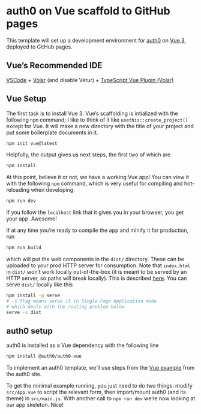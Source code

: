 
<!-- README.md is generated from README.Rmd. Please edit that file -->

# auth0 on Vue scaffold to GitHub pages

This template will set up a development environment for
[auth0](https://auth0.com/) on [Vue 3](https://vuejs.org/), deployed to
GitHub pages.

## Vue’s Recommended IDE

[VSCode](https://code.visualstudio.com/) +
[Volar](https://marketplace.visualstudio.com/items?itemName=Vue.volar)
(and disable Vetur) + [TypeScript Vue Plugin
(Volar)](https://marketplace.visualstudio.com/items?itemName=Vue.vscode-typescript-vue-plugin)

## Vue Setup

The first task is to install Vue 3. Vue’s scaffolding is intialized with
the following `npm` command; I like to think of it like
`usethis::create_project()` except for Vue. It will make a new directory
with the title of your project and put some boilerplate documents in it.

``` sh
npm init vue@latest
```

Helpfully, the output gives us next steps, the first two of which are

``` sh
npm install
```

At this point, believe it or not, we have a working Vue app! You can
view it with the following `npm` command, which is very useful for
compiling and hot-reloading when developing.

``` sh
npm run dev
```

If you follow the `localhost` link that it gives you in your browser,
you get your app. Awesome!

If at any time you’re ready to compile the app and minify it for
production, run

``` sh
npm run build
```

which will put the web components in the `dist/` directory. These can be
uploaded to your prod HTTP server for consumption. Note that
`index.html` in `dist/` won’t work locally out-of-the-box (it is meant
to be served by an HTTP server, so paths will break locally). This is
described
[here](https://cli.vuejs.org/guide/deployment.html#previewing-locally).
You can serve `dist/` locally like this

``` sh
npm install -g serve
# -s flag means serve it in Single-Page Application mode
# which deals with the routing problem below
serve -s dist
```

## auth0 setup

auth0 is installed as a Vue dependency with the following line

``` sh
npm install @auth0/auth0-vue
```

To implement an auth0 template, we’ll use steps from the [Vue
example](https://auth0.com/docs/quickstart/spa/vuejs/01-login) from the
auth0 site.

To get the minimal example running, you just need to do two things:
modify `src/App.vue` to script the relevant form, then import/mount
auth0 (and its theme) in `src/main.js`. With another call to
`npm run dev` we’re now looking at our app skeleton. Nice!
